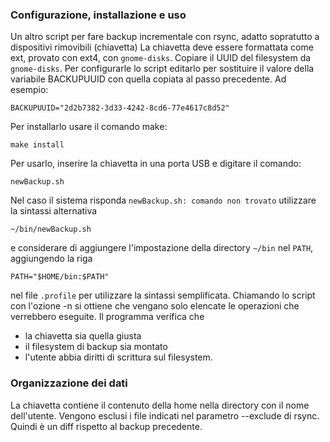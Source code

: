 ### Configurazione, installazione e uso
Un altro script per fare backup incrementale con rsync, adatto sopratutto a dispositivi rimovibili (chiavetta)
La chiavetta deve essere formattata come ext, provato con ext4, con `gnome-disks`. Copiare il UUID del filesystem da `gnome-disks`.
Per configurarle lo script editarlo per sostituire il valore della variabile BACKUPUUID con quella copiata al passo precedente. Ad esempio:
```
BACKUPUUID="2d2b7382-3d33-4242-8cd6-77e4617c8d52"
```
Per installarlo usare il comando make:
```
make install
```
Per usarlo, inserire la chiavetta in una porta USB e digitare il comando:
```
newBackup.sh
```
Nel caso il sistema risponda `newBackup.sh: comando non trovato` utilizzare la sintassi alternativa
```
~/bin/newBackup.sh
```
e considerare di aggiungere l'impostazione della directory `~/bin` nel `PATH`, aggiungendo la riga
```
PATH="$HOME/bin:$PATH"
```
nel file `.profile` per utilizzare la sintassi semplificata.
Chiamando lo script con l'ozione -n si ottiene che vengano solo elencate le operazioni che verrebbero eseguite.
Il programma verifica che
* la chiavetta sia quella giusta
* il filesystem di backup sia montato
* l'utente abbia diritti di scrittura sul filesystem.

### Organizzazione dei dati

La chiavetta contiene il contenuto della home nella directory con il nome dell'utente. Vengono esclusi i file indicati nel parametro --exclude di rsync. Quindi è un diff rispetto al backup precedente.
